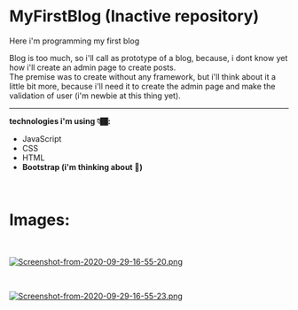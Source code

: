 # MyFirstBlog (Inactive repository)
Here i'm programming my first blog

Blog is too much, so i'll call as prototype of a blog, because, i dont know yet how i'll create an admin page to create posts.
<br>
The premise was to create without any framework, but i'll think about it a little bit more, because i'll need it to create the admin page and make the validation of user (i'm newbie at this thing yet).

****
**technologies i'm using 👇🏾:**

* JavaScript
* CSS
* HTML
* **Bootstrap (i'm thinking about 🤔)**

<br>
    <h1>Images:</h1>
<br>

[![Screenshot-from-2020-09-29-16-55-20.png](https://i.postimg.cc/RVq9KxJX/Screenshot-from-2020-09-29-16-55-20.png)](https://postimg.cc/RNrjx8RH)

<br>

[![Screenshot-from-2020-09-29-16-55-23.png](https://i.postimg.cc/cHsGJpN7/Screenshot-from-2020-09-29-16-55-23.png)](https://postimg.cc/zLPctPv3)
